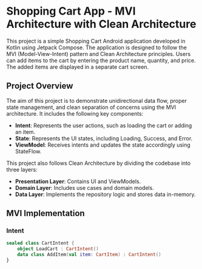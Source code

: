 #  Shopping Cart App - MVI Architecture with Clean Architecture

This project is a simple Shopping Cart Android application developed in Kotlin using Jetpack Compose. The application is designed to follow the MVI (Model-View-Intent) pattern and Clean Architecture principles. Users can add items to the cart by entering the product name, quantity, and price. The added items are displayed in a separate cart screen.

##  Project Overview

The aim of this project is to demonstrate unidirectional data flow, proper state management, and clean separation of concerns using the MVI architecture. It includes the following key components:

- **Intent**: Represents the user actions, such as loading the cart or adding an item.
- **State**: Represents the UI states, including Loading, Success, and Error.
- **ViewModel**: Receives intents and updates the state accordingly using StateFlow.

This project also follows Clean Architecture by dividing the codebase into three layers:

- **Presentation Layer**: Contains UI and ViewModels.
- **Domain Layer**: Includes use cases and domain models.
- **Data Layer**: Implements the repository logic and stores data in-memory.

##  MVI Implementation

### Intent

```kotlin
sealed class CartIntent {
    object LoadCart : CartIntent()
    data class AddItem(val item: CartItem) : CartIntent()
}
